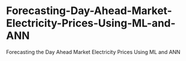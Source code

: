 # Forecasting-Day-Ahead-Market-Electricity-Prices-Using-ML-and-ANN
Forecasting the Day Ahead Market Electricity Prices Using ML and ANN
